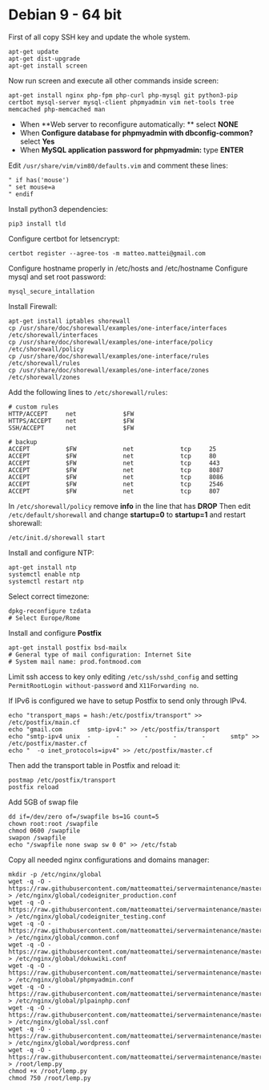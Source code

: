 Debian 9 - 64 bit
=============
First of all copy SSH key and update the whole system.

```
apt-get update
apt-get dist-upgrade
apt-get install screen
```

Now run screen and execute all other commands inside screen:
```
apt-get install nginx php-fpm php-curl php-mysql git python3-pip certbot mysql-server mysql-client phpmyadmin vim net-tools tree memcached php-memcached man
```

  - When **Web server to reconfigure automatically: ** select **NONE**
  - When **Configure database for phpmyadmin with dbconfig-common?** select **Yes**
  - When **MySQL application password for phpmyadmin:** type **ENTER**

Edit ```/usr/share/vim/vim80/defaults.vim``` and comment these lines:
```
" if has('mouse')
" set mouse=a
" endif
```

Install python3 dependencies:
```
pip3 install tld
```

Configure certbot for letsencrypt:
```
certbot register --agree-tos -m matteo.mattei@gmail.com
```

Configure hostname properly in /etc/hosts and /etc/hostname
Configure mysql and set root password:

```
mysql_secure_intallation
```

Install Firewall:
```
apt-get install iptables shorewall
cp /usr/share/doc/shorewall/examples/one-interface/interfaces /etc/shorewall/interfaces
cp /usr/share/doc/shorewall/examples/one-interface/policy /etc/shorewall/policy
cp /usr/share/doc/shorewall/examples/one-interface/rules /etc/shorewall/rules
cp /usr/share/doc/shorewall/examples/one-interface/zones /etc/shorewall/zones
```

Add the following lines to `/etc/shorewall/rules`:
```
# custom rules
HTTP/ACCEPT     net             $FW
HTTPS/ACCEPT    net             $FW
SSH/ACCEPT      net             $FW

# backup
ACCEPT          $FW             net             tcp     25
ACCEPT          $FW             net             tcp     80
ACCEPT          $FW             net             tcp     443
ACCEPT          $FW             net             tcp     8087
ACCEPT          $FW             net             tcp     8086
ACCEPT          $FW             net             tcp     2546
ACCEPT          $FW             net             tcp     807
```

In `/etc/shorewall/policy` remove **info** in the line that has **DROP**
Then edit `/etc/default/shorewall` and change **startup=0** to **startup=1** and restart shorewall:
```
/etc/init.d/shorewall start
```

Install and configure NTP:
```
apt-get install ntp
systemctl enable ntp
systemctl restart ntp
```

Select correct timezone:
```
dpkg-reconfigure tzdata
# Select Europe/Rome
```

Install and configure **Postfix**
```
apt-get install postfix bsd-mailx
# General type of mail configuration: Internet Site
# System mail name: prod.fontmood.com
```

Limit ssh access to key only editing `/etc/ssh/sshd_config` and setting `PermitRootLogin without-password` and `X11Forwarding no`. 

If IPv6 is configured we have to setup Postfix to send only through IPv4.

```
echo "transport_maps = hash:/etc/postfix/transport" >> /etc/postfix/main.cf
echo "gmail.com       smtp-ipv4:" >> /etc/postfix/transport
echo "smtp-ipv4 unix  -       -       -       -       -       smtp" >> /etc/postfix/master.cf
echo "  -o inet_protocols=ipv4" >> /etc/postfix/master.cf
```

Then add the transport table in Postfix and reload it:

```
postmap /etc/postfix/transport
postfix reload
```

Add 5GB of swap file
```
dd if=/dev/zero of=/swapfile bs=1G count=5
chown root:root /swapfile
chmod 0600 /swapfile
swapon /swapfile
echo "/swapfile none swap sw 0 0" >> /etc/fstab
```

Copy all needed nginx configurations and domains manager:

```
mkdir -p /etc/nginx/global
wget -q -O - https://raw.githubusercontent.com/matteomattei/servermaintenance/master/Debian9/nginx/global/codeigniter_production.conf > /etc/nginx/global/codeigniter_production.conf
wget -q -O - https://raw.githubusercontent.com/matteomattei/servermaintenance/master/Debian9/nginx/global/codeigniter_testing.conf > /etc/nginx/global/codeigniter_testing.conf
wget -q -O - https://raw.githubusercontent.com/matteomattei/servermaintenance/master/Debian9/nginx/global/common.conf > /etc/nginx/global/common.conf
wget -q -O - https://raw.githubusercontent.com/matteomattei/servermaintenance/master/Debian9/nginx/global/dokuwiki.conf > /etc/nginx/global/dokuwiki.conf
wget -q -O - https://raw.githubusercontent.com/matteomattei/servermaintenance/master/Debian9/nginx/global/phpmyadmin.conf > /etc/nginx/global/phpmyadmin.conf
wget -q -O - https://raw.githubusercontent.com/matteomattei/servermaintenance/master/Debian9/nginx/global/plainphp.conf > /etc/nginx/global/plpainphp.conf
wget -q -O - https://raw.githubusercontent.com/matteomattei/servermaintenance/master/Debian9/nginx/global/ssl.conf > /etc/nginx/global/ssl.conf
wget -q -O - https://raw.githubusercontent.com/matteomattei/servermaintenance/master/Debian9/nginx/global/wordpress.conf > /etc/nginx/global/wordpress.conf
wget -q -O - https://raw.githubusercontent.com/matteomattei/servermaintenance/master/Debian9/lemp.py > /root/lemp.py
chmod +x /root/lemp.py
chmod 750 /root/lemp.py

```
